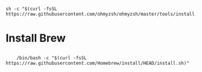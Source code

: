 ##
    sh -c "$(curl -fsSL https://raw.githubusercontent.com/ohmyzsh/ohmyzsh/master/tools/install.sh)" 


# Install Brew
##
        /bin/bash -c "$(curl -fsSL https://raw.githubusercontent.com/Homebrew/install/HEAD/install.sh)"



